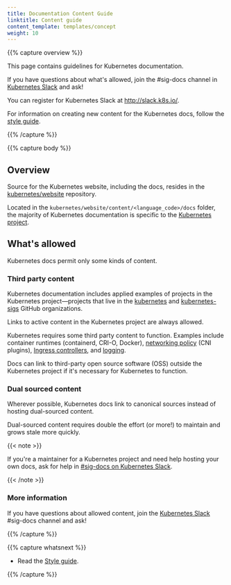```yaml
---
title: Documentation Content Guide
linktitle: Content guide
content_template: templates/concept
weight: 10
---
```


{{% capture overview %}}

This page contains guidelines for Kubernetes documentation.

If you have questions about what's allowed, join the #sig-docs channel in
[Kubernetes Slack](http://slack.k8s.io/) and ask!

You can register for Kubernetes Slack at http://slack.k8s.io/.

For information on creating new content for the Kubernetes docs, follow the
[style guide](/docs/contribute/style/style-guide).

{{% /capture %}}

{{% capture body %}}

## Overview

Source for the Kubernetes website, including the docs, resides in the
[kubernetes/website](https://github.com/kubernetes/website) repository.

Located in the `kubernetes/website/content/<language_code>/docs` folder, the
majority of Kubernetes documentation is specific to the
[Kubernetes project](https://github.com/kubernetes/kubernetes).

## What's allowed

Kubernetes docs permit only some kinds of content.

### Third party content

Kubernetes documentation includes applied examples of projects in the Kubernetes
project&mdash;projects that live in the
[kubernetes](https://github.com/kubernetes) and
[kubernetes-sigs](https://github.com/kubernetes-sigs) GitHub organizations.

Links to active content in the Kubernetes project are always allowed.

Kubernetes requires some third party content to function. Examples include
container runtimes (containerd, CRI-O, Docker),
[networking policy](/docs/concepts/extend-kubernetes/compute-storage-net/network-plugins/)
(CNI plugins),
[Ingress controllers](https://kubernetes.io/docs/concepts/services-networking/ingress-controllers/),
and
[logging](https://kubernetes.io/docs/concepts/cluster-administration/logging/).

Docs can link to third-party open source software (OSS) outside the Kubernetes
project if it's necessary for Kubernetes to function.

### Dual sourced content

Wherever possible, Kubernetes docs link to canonical sources instead of hosting
dual-sourced content.

Dual-sourced content requires double the effort (or more!) to maintain and grows
stale more quickly.

{{< note >}}

If you're a maintainer for a Kubernetes project and need help hosting your own
docs, ask for help in
[#sig-docs on Kubernetes Slack](https://kubernetes.slack.com/messages/C1J0BPD2M/).

{{< /note >}}

### More information

If you have questions about allowed content, join the
[Kubernetes Slack](http://slack.k8s.io/) #sig-docs channel and ask!

{{% /capture %}}

{{% capture whatsnext %}}

- Read the [Style guide](/docs/contribute/style/style-guide).

{{% /capture %}}
